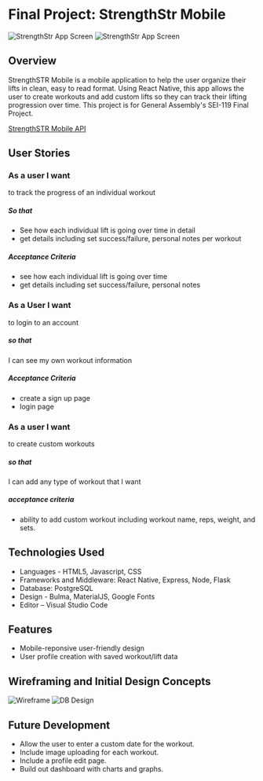 # Final Project: StrengthStr Mobile
![StrengthStr App Screen](https://github.com/ericeoeur/strengthstr2_reactnative/blob/main/assets/StrengthSTR%20Mobile.png)
![StrengthStr App Screen](https://github.com/ericeoeur/strengthstr2_reactnative/blob/main/assets/Exercise%20Detail.png)
## Overview

StrengthSTR Mobile is a mobile application to help the user organize their lifts in clean, easy to read format. Using React Native, this app allows the user to create workouts and add custom lifts so they can track their lifting progression over time. This project is for General Assembly's SEI-119 Final Project. 

[StrengthSTR Mobile API](https://github.com/ericeoeur/strengthstr_mobile_api)

## User Stories
### As a user I want
to track the progress of an individual workout 

##### So that
- See how each individual lift is going over time in detail
- get details including set success/failure, personal notes per workout

##### Acceptance Criteria 
- see how each individual lift is going over time 
- get details including set success/failure, personal notes


### As a User I want 
to login to an account 

##### so that 
I can see my own workout information 

##### Acceptance Criteria 
- create a sign up page
- login page 


### As a user I want 
to create custom workouts

##### so that
I can add any type of workout that I want 

##### acceptance criteria 
- ability to add custom workout including workout name, reps, weight, and sets. 


## Technologies Used
  * Languages - HTML5, Javascript, CSS
  * Frameworks and Middleware: React Native, Express, Node, Flask 
  * Database: PostgreSQL
  * Design - Bulma, MaterialJS, Google Fonts
  * Editor – Visual Studio Code 

## Features
  * Mobile-reponsive user-friendly design 
  * User profile creation with saved workout/lift data
 
   
## Wireframing and Initial Design Concepts 
![Wireframe](https://github.com/ericeoeur/strengthstr2_reactnative/blob/main/assets/finalprojectsketch.jpg)
![DB Design](https://github.com/ericeoeur/strengthstr2_reactnative/blob/main/assets/dbdesign2%20.jpg)

## Future Development
* Allow the user to enter a custom date for the workout.
* Include image uploading for each workout. 
* Include a profile edit page.
* Build out dashboard with charts and graphs.  